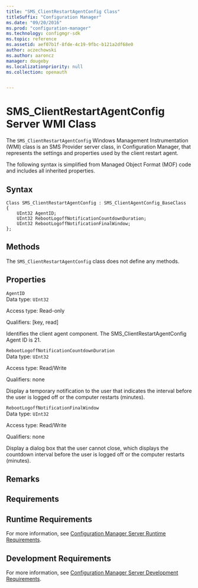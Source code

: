 ```yaml
---
title: "SMS_ClientRestartAgentConfig Class"
titleSuffix: "Configuration Manager"
ms.date: "09/20/2016"
ms.prod: "configuration-manager"
ms.technology: configmgr-sdk
ms.topic: reference
ms.assetid: aef07b1f-8fde-4c19-9fbc-b121a2df68e0
author: aczechowski
ms.author: aaroncz
manager: dougeby
ms.localizationpriority: null
ms.collection: openauth


---
```

# SMS_ClientRestartAgentConfig Server WMI Class
The `SMS_ClientRestartAgentConfig` Windows Management Instrumentation (WMI) class is an SMS Provider server class, in Configuration Manager, that represents the settings and properties used by the client restart agent.  

 The following syntax is simplified from Managed Object Format (MOF) code and includes all inherited properties.  

## Syntax  

```  
Class SMS_ClientRestartAgentConfig : SMS_ClientAgentConfig_BaseClass  
{  
    UInt32 AgentID;  
    UInt32 RebootLogoffNotificationCountdownDuration;  
    UInt32 RebootLogoffNotificationFinalWindow;  
};  
```  

## Methods  
 The `SMS_ClientRestartAgentConfig` class does not define any methods.  

## Properties  
 `AgentID`  
 Data type: `UInt32`  

 Access type: Read-only  

 Qualifiers: [key, read]  

 Identifies the client agent component. The SMS_ClientRestartAgentConfig Agent ID is 21.  

 `RebootLogoffNotificationCountdownDuration`  
 Data type: `UInt32`  

 Access type: Read/Write  

 Qualifiers: none  

 Display a temporary notification to the user that indicates the interval before the user is logged off or the computer restarts (minutes).  

 `RebootLogoffNotificationFinalWindow`  
 Data type: `UInt32`  

 Access type: Read/Write  

 Qualifiers: none  

 Display a dialog box that the user cannot close, which displays the countdown interval before the user is logged off or the computer restarts (minutes).  

## Remarks  

## Requirements  

## Runtime Requirements  
 For more information, see [Configuration Manager Server Runtime Requirements](../../../../../develop/core/reqs/server-runtime-requirements.md).  

## Development Requirements  
 For more information, see [Configuration Manager Server Development Requirements](../../../../../develop/core/reqs/server-development-requirements.md).
